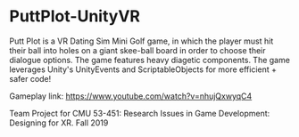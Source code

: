 # PuttPlot-UnityVR
Putt Plot is a VR Dating Sim Mini Golf game, in which the player must hit their ball into holes on a giant skee-ball board in order to choose their dialogue options. The game features heavy diagetic components.  The game leverages Unity's UnityEvents and ScriptableObjects for more efficient + safer code!

Gameplay link: https://www.youtube.com/watch?v=nhujQxwyqC4

Team Project for CMU 53-451: Research Issues in Game Development: Designing for XR. Fall 2019  
 
